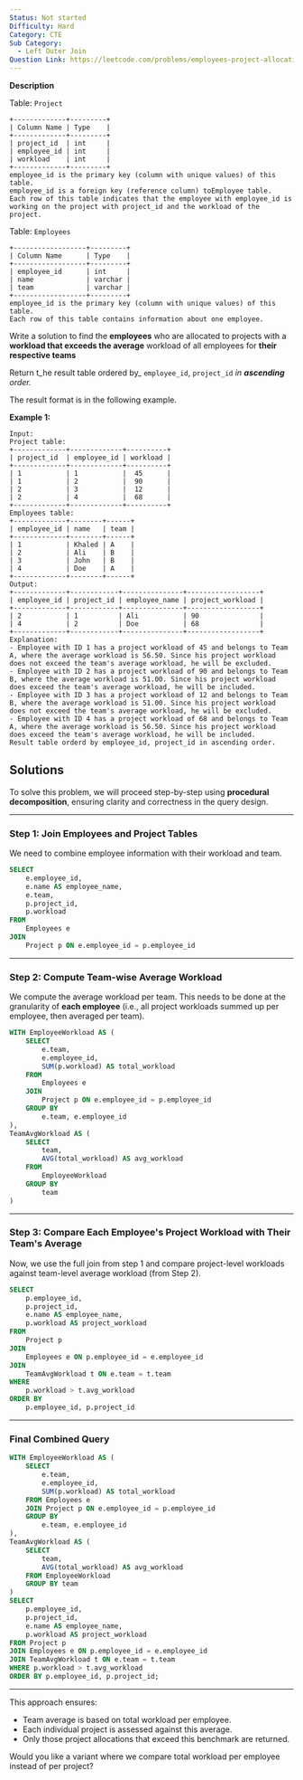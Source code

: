 ```yaml
---
Status: Not started
Difficulty: Hard
Category: CTE
Sub Category:
  - Left Outer Join
Question Link: https://leetcode.com/problems/employees-project-allocation
---
```

**Description**

Table: `Project`

```Plain
+-------------+---------+
| Column Name | Type    |
+-------------+---------+
| project_id  | int     |
| employee_id | int     |
| workload    | int     |
+-------------+---------+
employee_id is the primary key (column with unique values) of this table.
employee_id is a foreign key (reference column) toEmployee table.
Each row of this table indicates that the employee with employee_id is working on the project with project_id and the workload of the project.
```

Table: `Employees`

```Plain
+------------------+---------+
| Column Name      | Type    |
+------------------+---------+
| employee_id      | int     |
| name             | varchar |
| team             | varchar |
+------------------+---------+
employee_id is the primary key (column with unique values) of this table.
Each row of this table contains information about one employee.
```

Write a solution to find the **employees** who are allocated to projects with a **workload that exceeds the average** workload of all employees for **their respective teams**

Return t_he result table ordered by_ `employee_id`, `project_id` _in **ascending** order._

The result format is in the following example.

**Example 1:**

```Plain
Input:
Project table:
+-------------+-------------+----------+
| project_id  | employee_id | workload |
+-------------+-------------+----------+
| 1           | 1           |  45      |
| 1           | 2           |  90      |
| 2           | 3           |  12      |
| 2           | 4           |  68      |
+-------------+-------------+----------+
Employees table:
+-------------+--------+------+
| employee_id | name   | team |
+-------------+--------+------+
| 1           | Khaled | A    |
| 2           | Ali    | B    |
| 3           | John   | B    |
| 4           | Doe    | A    |
+-------------+--------+------+
Output:
+-------------+------------+---------------+------------------+
| employee_id | project_id | employee_name | project_workload |
+-------------+------------+---------------+------------------+
| 2           | 1          | Ali           | 90               |
| 4           | 2          | Doe           | 68               |
+-------------+------------+---------------+------------------+
Explanation:
- Employee with ID 1 has a project workload of 45 and belongs to Team A, where the average workload is 56.50. Since his project workload does not exceed the team's average workload, he will be excluded.
- Employee with ID 2 has a project workload of 90 and belongs to Team B, where the average workload is 51.00. Since his project workload does exceed the team's average workload, he will be included.
- Employee with ID 3 has a project workload of 12 and belongs to Team B, where the average workload is 51.00. Since his project workload does not exceed the team's average workload, he will be excluded.
- Employee with ID 4 has a project workload of 68 and belongs to Team A, where the average workload is 56.50. Since his project workload does exceed the team's average workload, he will be included.
Result table orderd by employee_id, project_id in ascending order.
```

## Solutions

To solve this problem, we will proceed step-by-step using **procedural decomposition**, ensuring clarity and correctness in the query design.

---

### **Step 1: Join Employees and Project Tables**

We need to combine employee information with their workload and team.

```SQL
SELECT
    e.employee_id,
    e.name AS employee_name,
    e.team,
    p.project_id,
    p.workload
FROM
    Employees e
JOIN
    Project p ON e.employee_id = p.employee_id
```

---

### **Step 2: Compute Team-wise Average Workload**

We compute the average workload per team. This needs to be done at the granularity of **each employee** (i.e., all project workloads summed up per employee, then averaged per team).

```SQL
WITH EmployeeWorkload AS (
    SELECT
        e.team,
        e.employee_id,
        SUM(p.workload) AS total_workload
    FROM
        Employees e
    JOIN
        Project p ON e.employee_id = p.employee_id
    GROUP BY
        e.team, e.employee_id
),
TeamAvgWorkload AS (
    SELECT
        team,
        AVG(total_workload) AS avg_workload
    FROM
        EmployeeWorkload
    GROUP BY
        team
)
```

---

### **Step 3: Compare Each Employee's Project Workload with Their Team's Average**

Now, we use the full join from step 1 and compare project-level workloads against team-level average workload (from Step 2).

```SQL
SELECT
    p.employee_id,
    p.project_id,
    e.name AS employee_name,
    p.workload AS project_workload
FROM
    Project p
JOIN
    Employees e ON p.employee_id = e.employee_id
JOIN
    TeamAvgWorkload t ON e.team = t.team
WHERE
    p.workload > t.avg_workload
ORDER BY
    p.employee_id, p.project_id
```

---

### **Final Combined Query**

```SQL
WITH EmployeeWorkload AS (
    SELECT
        e.team,
        e.employee_id,
        SUM(p.workload) AS total_workload
    FROM Employees e
    JOIN Project p ON e.employee_id = p.employee_id
    GROUP BY
        e.team, e.employee_id
),
TeamAvgWorkload AS (
    SELECT
        team,
        AVG(total_workload) AS avg_workload
    FROM EmployeeWorkload
    GROUP BY team
)
SELECT
    p.employee_id,
    p.project_id,
    e.name AS employee_name,
    p.workload AS project_workload
FROM Project p
JOIN Employees e ON p.employee_id = e.employee_id
JOIN TeamAvgWorkload t ON e.team = t.team
WHERE p.workload > t.avg_workload
ORDER BY p.employee_id, p.project_id;
```

---

This approach ensures:

- Team average is based on total workload per employee.
- Each individual project is assessed against this average.
- Only those project allocations that exceed this benchmark are returned.

Would you like a variant where we compare total workload per employee instead of per project?